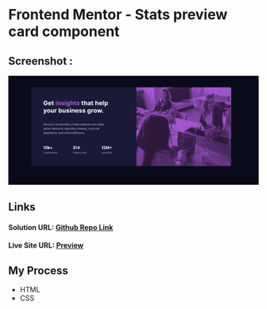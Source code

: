 # Frontend Mentor - Stats preview card component

## Screenshot :

<img src="design/desktop-design.png" />

## Links

#### Solution URL: [Github Repo Link](https://github.com/asalshamim/Frontend-Mentor-Challenges/tree/master/stats-preview-card-component-main)

#### Live Site URL: [Preview](https://frontend-mentor-challenges-blush.vercel.app/)

## My Process

- HTML
- CSS
